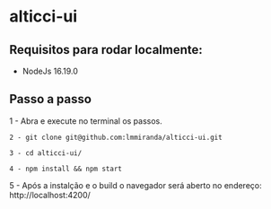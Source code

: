 # alticci-ui

## Requisitos para rodar localmente:
- NodeJs 16.19.0

## Passo a passo
1 - Abra e execute no terminal os passos.
```
2 - git clone git@github.com:lmmiranda/alticci-ui.git
```
```
3 - cd alticci-ui/
```
```
4 - npm install && npm start
```
5 - Após a instalção e o build o navegador será aberto no endereço: http://localhost:4200/

